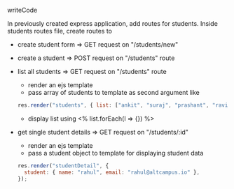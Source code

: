writeCode

In previously created express application, add routes for students.
Inside students  routes file, create routes to

- create student form => GET request on "/students/new"

- create a student => POST request on "/students" route

- list all students => GET request on "/students" route

  - render an ejs template
  - pass array of students to template as second argument like

  ```js
  res.render("students", { list: ["ankit", "suraj", "prashant", "ravi"] });
  ```

  - display list using <% list.forEach(l => {}) %>

- get single student details => GET request on "/students/:id"
  - render an ejs template
  - pass a student object to template for displaying student data
  ```js
  res.render("studentDetail", {
    student: { name: "rahul", email: "rahul@altcampus.io" },
  });
  ```
